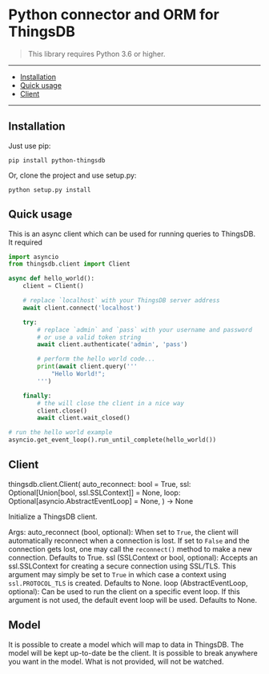 # Python connector and ORM for ThingsDB

> This library requires Python 3.6 or higher.

---------------------------------------
  * [Installation](#installation)
  * [Quick usage](#quick-usage)
  * [Client](#client)

---------------------------------------

## Installation

Just use pip:

```
pip install python-thingsdb
```

Or, clone the project and use setup.py:

```
python setup.py install
```

## Quick usage

This is an async client which can be used for running queries to ThingsDB.
It required

```python
import asyncio
from thingsdb.client import Client

async def hello_world():
    client = Client()

    # replace `localhost` with your ThingsDB server address
    await client.connect('localhost')

    try:
        # replace `admin` and `pass` with your username and password
        # or use a valid token string
        await client.authenticate('admin', 'pass')

        # perform the hello world code...
        print(await client.query('''
            "Hello World!";
        ''')

    finally:
        # the will close the client in a nice way
        client.close()
        await client.wait_closed()

# run the hello world example
asyncio.get_event_loop().run_until_complete(hello_world())
```


## Client

thingsdb.client.Client(
      auto_reconnect: bool = True,
      ssl: Optional[Union[bool, ssl.SSLContext]] = None,
      loop: Optional[asyncio.AbstractEventLoop] = None,
) -> None

Initialize a ThingsDB client.

Args:
    auto_reconnect (bool, optional):
        When set to `True`, the client will automatically
        reconnect when a connection is lost. If set to `False` and the
        connection gets lost, one may call the `reconnect()` method to
        make a new connection. Defaults to True.
    ssl (SSLContext or bool, optional):
        Accepts an ssl.SSLContext for creating a secure connection
        using SSL/TLS. This argument may simply be set to `True` in
        which case a context using `ssl.PROTOCOL_TLS` is created.
        Defaults to None.
    loop (AbstractEventLoop, optional):
        Can be used to run the client on a specific event loop.
        If this argument is not used, the default event loop will be
        used. Defaults to None.


## Model

It is possible to create a model which will map to data in ThingsDB.
The model will be kept up-to-date be the client. It is possible to break
anywhere you want in the model. What is not provided, will not be watched.




